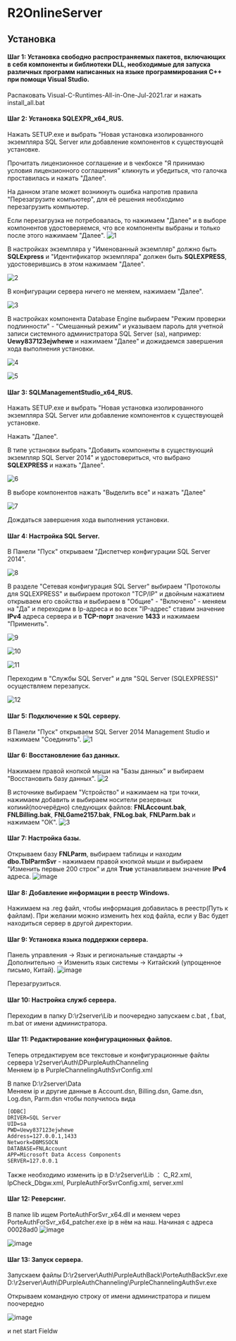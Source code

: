 # R2OnlineServer
## Установка
#### Шаг 1: Установка свободно распространяемых пакетов, включающих в себя компоненты и библиотеки DLL, необходимые для запуска различных программ написанных на языке программирования С++ при помощи Visual Studio.
Распаковать Visual-C-Runtimes-All-in-One-Jul-2021.rar и нажать install_all.bat
#### Шаг 2: Установка SQLEXPR_x64_RUS.
Нажать SETUP.exe и выбрать "Новая установка изолированного экземпляра SQL Server или добавление компонентов к существующей установке.

Прочитать лицензионное соглашение и в чекбоксе "Я принимаю условия лицензионного соглашения" кликнуть и убедиться, что галочка проставилась и нажать "Далее".

На данном этапе может возникнуть ошибка напротив правила "Перезагрузите компьютер", для её решения необходимо перезагрузить компьютер.

Если перезагрузка не потребовалась, то нажимаем "Далее" и в выборе компонентов удостоверяемся, что все компоненты выбраны и только после этого нажимаем "Далее".
![1](https://user-images.githubusercontent.com/122387884/225039691-82ef76b9-ea64-4154-8bf9-fd0a6b0bb413.png)

В настройках экземпляра у "Именованный экземпляр" должно быть **SQLExpress** и "Идентификатор экземпляра" должен быть **SQLEXPRESS**, удостоверившись в этом нажимаем "Далее".

![2](https://user-images.githubusercontent.com/122387884/225039743-075ea4d7-3db3-4bc8-b86e-500abfc4a63f.png)

В конфигурации сервера ничего не меняем, нажимаем "Далее".

![3](https://user-images.githubusercontent.com/122387884/225039781-f9393d04-86f8-40bf-b85f-3dc063f137f3.png)

В настройках компонента Database Engine выбираем "Режим проверки подлинности" - "Смешанный режим" и указываем пароль для учетной записи системного администратора SQL Server (sa), например: **Uewy837123ejwhewe** и нажимаем "Далее" и дожидаемся завершения хода выполнения установки.

![4](https://user-images.githubusercontent.com/122387884/225039890-0762cacd-f97d-4920-b13c-b409842d4660.png)

![5](https://user-images.githubusercontent.com/122387884/225039923-4edae038-d67c-4986-b512-d6d91729b9b8.png)

#### Шаг 3: SQLManagementStudio_x64_RUS.
Нажать SETUP.exe и выбрать "Новая установка изолированного экземпляра SQL Server или добавление компонентов к существующей установке.

Нажать "Далее".

В типе установки выбрать "Добавить компоненты в существующий экземпляр SQL Server 2014" и удостовериться, что выбрано **SQLEXPRESS** и нажать "Далее".

![6](https://user-images.githubusercontent.com/122387884/225040028-6f1516b8-b8fc-428b-9d51-2ab1b20fb940.png)

В выборе компонентов нажать "Выделить все" и нажать "Далее" 

![7](https://user-images.githubusercontent.com/122387884/225040122-a76a7a75-4c2f-47be-8602-4c0c6366403c.png)

Дождаться завершения хода выполнения установки.
#### Шаг 4: Настройка SQL Server.
В Панели "Пуск" открываем "Диспетчер конфигурации SQL Server 2014".

![8](https://user-images.githubusercontent.com/122387884/225040217-0a8c1c7e-d60e-4dee-8012-9c474665544a.png)

В разделе "Сетевая конфигурация SQL Server" выбираем "Протоколы для SQLEXPRESS" и выбираем протокол "TCP/IP" и двойным нажатием открываем его свойства и выбираем в "Общие" - "Включено" - меняем на "Да" и переходим в Ip-адреса и во всех "IP-адрес" ставим значение **IPv4** адреса сервера и в **TCP-порт** значение **1433** и нажимаем "Применить".

![9](https://user-images.githubusercontent.com/122387884/225040309-ce00f19e-2dc6-48ab-ad2f-2ee9c72cfdd2.png)

![10](https://user-images.githubusercontent.com/122387884/225041057-92f88871-bec1-41e3-8035-dc32e965a353.png)

![11](https://user-images.githubusercontent.com/122387884/225041128-e7bec0ea-6acb-4ba7-ba45-cbcd03b688c9.png)

Переходим в "Службы SQL Server" и для "SQL Server (SQLEXPRESS)" осуществляем перезапуск.

![12](https://user-images.githubusercontent.com/122387884/225041369-5945fc47-f5d6-4bc9-89f0-5b3a5552bf80.png)

#### Шаг 5: Подключение к SQL серверу.
В Панели "Пуск" открываем SQL Server 2014 Management Studio и нажимаем "Соединить".
![1](https://user-images.githubusercontent.com/122387884/232353438-cb1cbc7a-10f2-4e17-8c52-6f6145301de5.png)


#### Шаг 6: Восстановление баз данных.
Нажимаем правой кнопкой мыши на "Базы данных" и выбираем "Восстановить базу данных".
![2](https://user-images.githubusercontent.com/122387884/232353452-a2bfc584-2b21-4ed8-9ee4-da39b4b02c5c.png)


В источнике выбираем "Устройство" и нажимаем на три точки, нажимаем добавить и выбираем носители резервных копиий(поочерёдно) следующих файлов: **FNLAccount.bak**, **FNLBilling.bak**, **FNLGame2157.bak**, **FNLog.bak**, **FNLParm.bak** и нажимаем "ОК". 
![3](https://user-images.githubusercontent.com/122387884/232353469-ac0113c5-a53a-4a4e-81ba-b9b40f6ead57.png)


#### Шаг 7: Настройка базы.
Открываем базу **FNLParm**, выбираем таблицы и находим **dbo.TblParmSvr** - нажимаем правой кнопкой мыши и выбираем "Изменить первые 200 строк" и для **True** устанавливаем значение **IPv4** адреса.
![image](https://user-images.githubusercontent.com/122387884/232353575-48f423df-8fb0-4ec4-96b7-863de491c191.png)


#### Шаг 8: Добавление информации в реестр Windows.
Нажимаем на .reg файл, чтобы информация добавилась в реестр(Путь к файлам). При желании можно изменить hex код файла, если у Вас будет находиться сервер в другой директории.


#### Шаг 9: Установка языка поддержки сервера.
Панель управления -> Язык и региональные стандарты -> Дополнительно -> Изменить язык системы -> Китайский (упрощенное письмо, Китай). 
![image](https://user-images.githubusercontent.com/122387884/232353937-b2f1a5e2-9da8-4fca-a05b-8159e9acbd31.png)

Перезагрузиться.

#### Шаг 10: Настройка служб сервера.
Переходим в папку D:\r2server\Lib и поочередно запускаем c.bat , f.bat, m.bat от имени администратора.

#### Шаг 11: Редактирование конфигурационных файлов.
Теперь отредактируем все текстовые и конфигурационные файлы сервера \r2server\Auth\DPurpleAuthChanneling\
Меняем ip в PurpleChannelingAuthSvrConfig.xml 

В папке D:\r2server\Data\
Меняем ip и другие данные в Account.dsn, Billing.dsn, Game.dsn, Log.dsn, Parm.dsn чтобы получилось вида

```
[ODBC]
DRIVER=SQL Server
UID=sa
PWD=Uewy837123ejwhewe
Address=127.0.0.1,1433
Network=DBMSSOCN
DATABASE=FNLAccount
APP=Microsoft Data Access Components
SERVER=127.0.0.1
```

Также необходимо изменить ip в D:\r2server\Lib ： C_R2.xml, IpCheck_Dbgw.xml, PurpleAuthForSvrConfig.xml, server.xml

#### Шаг 12: Реверсинг.
В папке lib ищем PorteAuthForSvr_x64.dll и меняем через PorteAuthForSvr_x64_patcher.exe ip в нём на наш.
Начиная с адреса 00028ad0
![image](https://user-images.githubusercontent.com/122387884/232355950-d583dc2a-1459-4c86-9cd7-28c59cb71853.png)

![image](https://user-images.githubusercontent.com/122387884/232356033-e2ad2799-5b12-4217-98d7-d24fa8622c89.png)

#### Шаг 13: Запуск сервера.
Запускаем файлы
D:\r2server\Auth\PurpleAuthBack\PorteAuthBackSvr.exe
D:\r2server\Auth\DPurpleAuthChanneling\PurpleChannelingAuthSvr.exe

Открываем командную строку от имени администратора и пишем поочередно

![image](https://user-images.githubusercontent.com/122387884/232359356-56bb81fe-e32e-4fee-8506-c494062c453b.png)

и net start Fieldw
